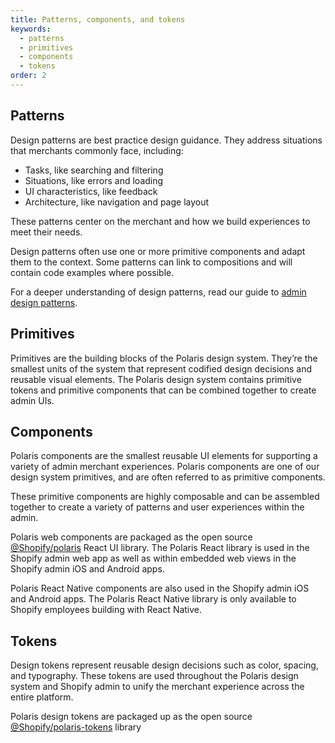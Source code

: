 ```yaml
---
title: Patterns, components, and tokens
keywords:
  - patterns
  - primitives
  - components
  - tokens
order: 2
---
```


## Patterns

Design patterns are best practice design guidance. They address situations that merchants commonly face, including:

- Tasks, like searching and filtering
- Situations, like errors and loading
- UI characteristics, like feedback
- Architecture, like navigation and page layout

These patterns center on the merchant and how we build experiences to meet their needs.

Design patterns often use one or more primitive components and adapt them to the context. Some patterns can link to compositions and will contain code examples where possible.

For a deeper understanding of design patterns, read our guide to [admin design patterns](/foundations/patterns/design-patterns).

## Primitives

Primitives are the building blocks of the Polaris design system. They’re the smallest units of the system that represent codified design decisions and reusable visual elements. The Polaris design system contains primitive tokens and primitive components that can be combined together to create admin UIs.

## Components

Polaris components are the smallest reusable UI elements for supporting a variety of admin merchant experiences. Polaris components are one of our design system primitives, and are often referred to as primitive components.

These primitive components are highly composable and can be assembled together to create a variety of patterns and user experiences within the admin.

Polaris web components are packaged as the open source [@Shopify/polaris](https://github.com/Shopify/polaris/tree/main/polaris-react) React UI library. The Polaris React library is used in the Shopify admin web app as well as within embedded web views in the Shopify admin iOS and Android apps.

Polaris React Native components are also used in the Shopify admin iOS and Android apps. The Polaris React Native library is only available to Shopify employees building with React Native.

## Tokens

Design tokens represent reusable design decisions such as color, spacing, and typography. These tokens are used throughout the Polaris design system and Shopify admin to unify the merchant experience across the entire platform.

Polaris design tokens are packaged up as the open source [@Shopify/polaris-tokens](https://github.com/Shopify/polaris/tree/main/polaris-tokens) library